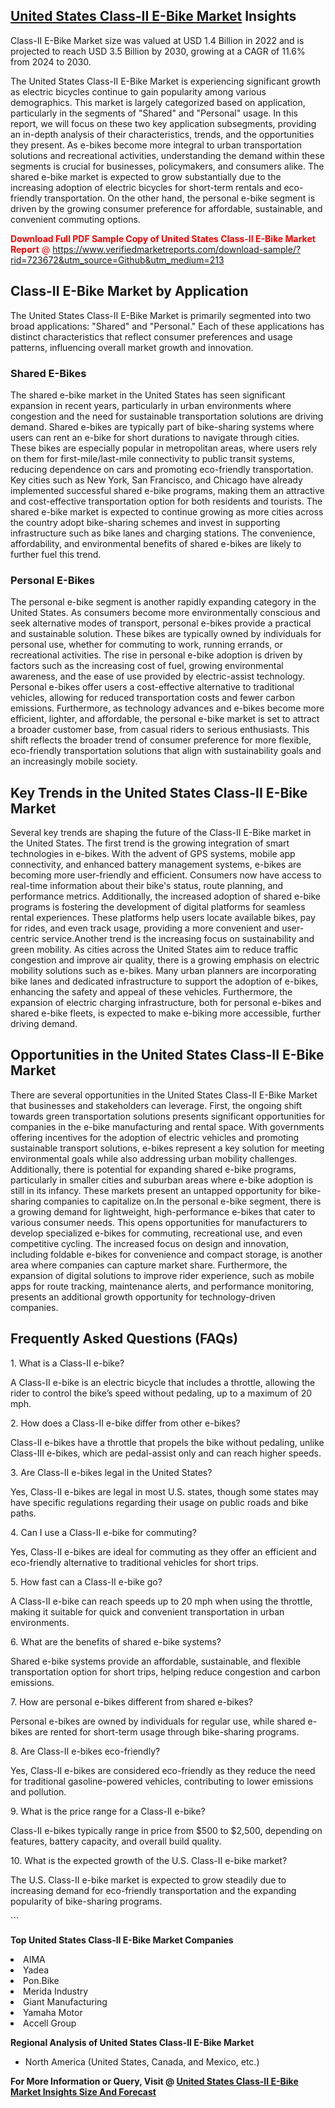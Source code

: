 <h2><a href="https://www.verifiedmarketreports.com/download-sample/?rid=723672&amp;utm_source=Github&amp;utm_medium=213" target="_blank">United States Class-II E-Bike Market</a> Insights</h2><p>Class-II E-Bike Market size was valued at USD 1.4 Billion in 2022 and is projected to reach USD 3.5 Billion by 2030, growing at a CAGR of 11.6% from 2024 to 2030.</p><p><p>The United States Class-II E-Bike Market is experiencing significant growth as electric bicycles continue to gain popularity among various demographics. This market is largely categorized based on application, particularly in the segments of "Shared" and "Personal" usage. In this report, we will focus on these two key application subsegments, providing an in-depth analysis of their characteristics, trends, and the opportunities they present. As e-bikes become more integral to urban transportation solutions and recreational activities, understanding the demand within these segments is crucial for businesses, policymakers, and consumers alike. The shared e-bike market is expected to grow substantially due to the increasing adoption of electric bicycles for short-term rentals and eco-friendly transportation. On the other hand, the personal e-bike segment is driven by the growing consumer preference for affordable, sustainable, and convenient commuting options. <p><span class=""><span style="color: #ff0000;"><strong>Download Full PDF Sample Copy of United States Class-II E-Bike Market Report</strong> @ </span><a href="https://www.verifiedmarketreports.com/download-sample/?rid=723672&amp;utm_source=Github&amp;utm_medium=213" target="_blank">https://www.verifiedmarketreports.com/download-sample/?rid=723672&amp;utm_source=Github&amp;utm_medium=213</a></span></p></p><h2>Class-II E-Bike Market by Application</h2><p>The United States Class-II E-Bike Market is primarily segmented into two broad applications: "Shared" and "Personal." Each of these applications has distinct characteristics that reflect consumer preferences and usage patterns, influencing overall market growth and innovation.<h3>Shared E-Bikes</h3><p>The shared e-bike market in the United States has seen significant expansion in recent years, particularly in urban environments where congestion and the need for sustainable transportation solutions are driving demand. Shared e-bikes are typically part of bike-sharing systems where users can rent an e-bike for short durations to navigate through cities. These bikes are especially popular in metropolitan areas, where users rely on them for first-mile/last-mile connectivity to public transit systems, reducing dependence on cars and promoting eco-friendly transportation. Key cities such as New York, San Francisco, and Chicago have already implemented successful shared e-bike programs, making them an attractive and cost-effective transportation option for both residents and tourists. The shared e-bike market is expected to continue growing as more cities across the country adopt bike-sharing schemes and invest in supporting infrastructure such as bike lanes and charging stations. The convenience, affordability, and environmental benefits of shared e-bikes are likely to further fuel this trend.<h3>Personal E-Bikes</h3><p>The personal e-bike segment is another rapidly expanding category in the United States. As consumers become more environmentally conscious and seek alternative modes of transport, personal e-bikes provide a practical and sustainable solution. These bikes are typically owned by individuals for personal use, whether for commuting to work, running errands, or recreational activities. The rise in personal e-bike adoption is driven by factors such as the increasing cost of fuel, growing environmental awareness, and the ease of use provided by electric-assist technology. Personal e-bikes offer users a cost-effective alternative to traditional vehicles, allowing for reduced transportation costs and fewer carbon emissions. Furthermore, as technology advances and e-bikes become more efficient, lighter, and affordable, the personal e-bike market is set to attract a broader customer base, from casual riders to serious enthusiasts. This shift reflects the broader trend of consumer preference for more flexible, eco-friendly transportation solutions that align with sustainability goals and an increasingly mobile society.<h2>Key Trends in the United States Class-II E-Bike Market</h2><p>Several key trends are shaping the future of the Class-II E-Bike market in the United States. The first trend is the growing integration of smart technologies in e-bikes. With the advent of GPS systems, mobile app connectivity, and enhanced battery management systems, e-bikes are becoming more user-friendly and efficient. Consumers now have access to real-time information about their bike's status, route planning, and performance metrics. Additionally, the increased adoption of shared e-bike programs is fostering the development of digital platforms for seamless rental experiences. These platforms help users locate available bikes, pay for rides, and even track usage, providing a more convenient and user-centric service.Another trend is the increasing focus on sustainability and green mobility. As cities across the United States aim to reduce traffic congestion and improve air quality, there is a growing emphasis on electric mobility solutions such as e-bikes. Many urban planners are incorporating bike lanes and dedicated infrastructure to support the adoption of e-bikes, enhancing the safety and appeal of these vehicles. Furthermore, the expansion of electric charging infrastructure, both for personal e-bikes and shared e-bike fleets, is expected to make e-biking more accessible, further driving demand.<h2>Opportunities in the United States Class-II E-Bike Market</h2><p>There are several opportunities in the United States Class-II E-Bike Market that businesses and stakeholders can leverage. First, the ongoing shift towards green transportation solutions presents significant opportunities for companies in the e-bike manufacturing and rental space. With governments offering incentives for the adoption of electric vehicles and promoting sustainable transport solutions, e-bikes represent a key solution for meeting environmental goals while also addressing urban mobility challenges. Additionally, there is potential for expanding shared e-bike programs, particularly in smaller cities and suburban areas where e-bike adoption is still in its infancy. These markets present an untapped opportunity for bike-sharing companies to capitalize on.In the personal e-bike segment, there is a growing demand for lightweight, high-performance e-bikes that cater to various consumer needs. This opens opportunities for manufacturers to develop specialized e-bikes for commuting, recreational use, and even competitive cycling. The increased focus on design and innovation, including foldable e-bikes for convenience and compact storage, is another area where companies can capture market share. Furthermore, the expansion of digital solutions to improve rider experience, such as mobile apps for route tracking, maintenance alerts, and performance monitoring, presents an additional growth opportunity for technology-driven companies.<h2>Frequently Asked Questions (FAQs)</h2><p>1. What is a Class-II e-bike?</p><p>A Class-II e-bike is an electric bicycle that includes a throttle, allowing the rider to control the bike’s speed without pedaling, up to a maximum of 20 mph.</p><p>2. How does a Class-II e-bike differ from other e-bikes?</p><p>Class-II e-bikes have a throttle that propels the bike without pedaling, unlike Class-III e-bikes, which are pedal-assist only and can reach higher speeds.</p><p>3. Are Class-II e-bikes legal in the United States?</p><p>Yes, Class-II e-bikes are legal in most U.S. states, though some states may have specific regulations regarding their usage on public roads and bike paths.</p><p>4. Can I use a Class-II e-bike for commuting?</p><p>Yes, Class-II e-bikes are ideal for commuting as they offer an efficient and eco-friendly alternative to traditional vehicles for short trips.</p><p>5. How fast can a Class-II e-bike go?</p><p>A Class-II e-bike can reach speeds up to 20 mph when using the throttle, making it suitable for quick and convenient transportation in urban environments.</p><p>6. What are the benefits of shared e-bike systems?</p><p>Shared e-bike systems provide an affordable, sustainable, and flexible transportation option for short trips, helping reduce congestion and carbon emissions.</p><p>7. How are personal e-bikes different from shared e-bikes?</p><p>Personal e-bikes are owned by individuals for regular use, while shared e-bikes are rented for short-term usage through bike-sharing programs.</p><p>8. Are Class-II e-bikes eco-friendly?</p><p>Yes, Class-II e-bikes are considered eco-friendly as they reduce the need for traditional gasoline-powered vehicles, contributing to lower emissions and pollution.</p><p>9. What is the price range for a Class-II e-bike?</p><p>Class-II e-bikes typically range in price from $500 to $2,500, depending on features, battery capacity, and overall build quality.</p><p>10. What is the expected growth of the U.S. Class-II e-bike market?</p><p>The U.S. Class-II e-bike market is expected to grow steadily due to increasing demand for eco-friendly transportation and the expanding popularity of bike-sharing programs.</p>```</p><p><strong>Top United States Class-II E-Bike Market Companies</strong></p><div data-test-id=""><p><li>AIMA</li><li> Yadea</li><li> Pon.Bike</li><li> Merida Industry</li><li> Giant Manufacturing</li><li> Yamaha Motor</li><li> Accell Group</li></p><div><strong>Regional Analysis of&nbsp;United States Class-II E-Bike Market</strong></div><ul><li dir="ltr"><p dir="ltr">North America&nbsp;(United States, Canada, and Mexico, etc.)</p></li></ul><p><strong>For More Information or Query, Visit @&nbsp;</strong><strong><a href="https://www.verifiedmarketreports.com/product/class-ii-e-bike-market/?utm_source=Github&amp;utm_medium=213" target="_blank">United States Class-II E-Bike Market Insights Size And Forecast</a></strong></p></div>
